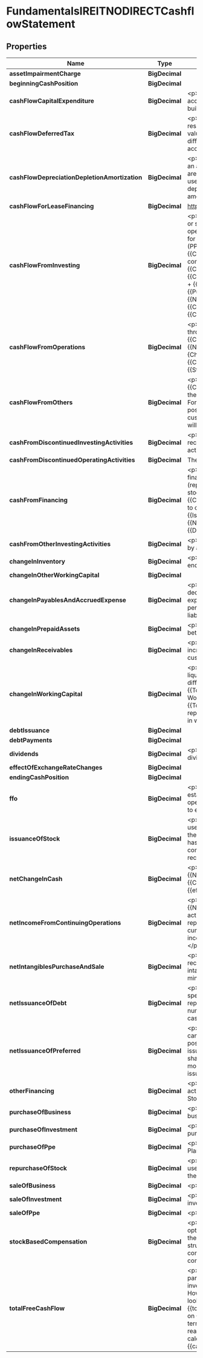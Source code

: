 

# FundamentalsIREITNODIRECTCashflowStatement


## Properties

| Name | Type | Description | Notes |
|------------ | ------------- | ------------- | -------------|
|**assetImpairmentCharge** | **BigDecimal** |  |  [optional] |
|**beginningCashPosition** | **BigDecimal** |  |  [optional] |
|**cashFlowCapitalExpenditure** | **BigDecimal** | &lt;p&gt;{{Cash_Flow_CPEX}} refers to the funds spent for a company to acquire or upgrade physical assets such as property, industrial buildings or equipment.&lt;/p&gt; |  [optional] |
|**cashFlowDeferredTax** | **BigDecimal** | &lt;p&gt;{{CF_DeferredTax}} represents future tax liability or asset, resulting from temporary differences between book (accounting) value of assets and liabilities, and their tax value. This arises due to differences between financial accounting for shareholders and tax accounting.&lt;/p&gt; |  [optional] |
|**cashFlowDepreciationDepletionAmortization** | **BigDecimal** | &lt;p&gt;{{DDA}} is a present expense that accounts for the past cost of an asset that is now providing benefits. Depletion and amortization are synonyms for depreciation. Generally: The term depreciation is used when discussing man made tangible assets. The term depletion is used when discussing natural tangible assets. The term amortization is used when discussing intangible assets&lt;/p&gt; |  [optional] |
|**cashFlowForLeaseFinancing** | **BigDecimal** | https://www.gurufocus.com/glossary/cash_flow_for_lease_financing |  [optional] |
|**cashFlowFromInvesting** | **BigDecimal** | &lt;p&gt;{{Cash_Flow_from_Investing}} covers the cash a company gains or spends from investment activities in financial market and operating subsidiaries. It also includes the cash the company used for {{Net_PPE}}(PPE). If a company spends cash on {{Net_PPE}} (PPE), this will reduce their cash position. This is called {{Cash_Flow_CPEX}} (CPEX). Likewise, if a company buys another company for cash, this will reduce their cash position. &lt;br&gt;{{Cash_Flow_from_Investing}} is calculated as {{Cash_Flow_from_Investing}} &#x3D; {{PurchaseOfPPE}} + {{SaleOfPPE}} + {{PurchaseOfBusiness}} + {{SaleOfBusiness}} + {{PurchaseOfInvestment}} + {{SaleOfInvestment}} + {{NetIntangiblesPurchaseAndSale}} + {{CashFromDiscontinuedInvestingActivities}} + {{CashFromOtherInvestingActivities}}&lt;/p&gt; |  [optional] |
|**cashFlowFromOperations** | **BigDecimal** | &lt;p&gt;{{Cash_Flow_from_Operations}} refers to the cash brought in through a company&#39;s sales. &lt;br&gt;Therefore, {{Cash_Flow_from_Operations}} &#x3D; {{NetIncomeFromContinuingOperations}} + {{CF_DDA}} + {ChangeInWorkingCapital}} + Deferred Tax + {{Cash_Flow_from_Disc_Op}} + {{AssetImpairmentCharge}} + {{StockBasedCompensation}} + {{Cash_Flow_from_Others}}&lt;/p&gt; |  [optional] |
|**cashFlowFromOthers** | **BigDecimal** | &lt;p&gt;{{Cash_Flow_from_Others}} may include {{ChangeInWorkingCapital}}. These are cash differences caused by the {{ChangeInInventory}}, {{AccountsPayable}}, {{Accts_Rec}} etc. For instance, if a company pays its suppliers slower, its cash position will build up faster. If a company receives payments from its customers slower, its {{Accts_Rec}} will rise, and its cash position will grow more slowly (or even shrink).&lt;/p&gt; |  [optional] |
|**cashFromDiscontinuedInvestingActivities** | **BigDecimal** | &lt;p&gt;{{CashFromDiscontinuedInvestingActivities}} means the cash received by a company that comes from the discontinued investing activities.&lt;/p&gt; |  [optional] |
|**cashFromDiscontinuedOperatingActivities** | **BigDecimal** | The cash generated from discontinued operations |  [optional] |
|**cashFromFinancing** | **BigDecimal** | &lt;p&gt;{{Cash_from_Financing}} is the cash generated/spent from financial activities such as share issuance (buy back), debt issuance (repayment), and dividends paid to preferred and common stockholders. In the calculation of {{total_freecashflow}}, {{Cash_from_Financing}} is not calculated because it is not related to operating activities. &lt;br&gt;{{Cash_from_Financing}} &#x3D; {{Issuance_of_Stock}} + {{Repurchase_of_Stock}} + {{Net_Issuance_of_Debt}} + {{Net_Issuance_of_preferred}} + {{Dividends}} + Other Financing&lt;/p&gt; |  [optional] |
|**cashFromOtherInvestingActivities** | **BigDecimal** | &lt;p&gt;{{CashFromOtherInvestingActivities}} means the cash received by a company that comes from other investing activities.&lt;/p&gt; |  [optional] |
|**changeInInventory** | **BigDecimal** | &lt;p&gt;{{ChangeInInventory}} is the difference between last period&#39;s ending inventory and the current period&#39;s ending inventory.&lt;/p&gt; |  [optional] |
|**changeInOtherWorkingCapital** | **BigDecimal** |  |  [optional] |
|**changeInPayablesAndAccruedExpense** | **BigDecimal** | &lt;p&gt;{{ChangeInPayablesAndAccruedExpense}} is the increase or decrease between periods of the {{Accts_Payable}}. Accrued expenses represent expenses incurred at the end of the reporting period but not yet paid; also called accrued liabilities. The accrued liability is shown under Liabilities section in the balance sheet.&lt;/p&gt; |  [optional] |
|**changeInPrepaidAssets** | **BigDecimal** | &lt;p&gt;{{ChangeInPrepaidAssets}} is any increase or decrease between periods of the prepaid assets.&lt;/p&gt; |  [optional] |
|**changeInReceivables** | **BigDecimal** | &lt;p&gt;Change In {{Accts_Rec}} relative to the previous period. It is any increase or decrease in the cash a company is owed by its customers.&lt;/p&gt; |  [optional] |
|**changeInWorkingCapital** | **BigDecimal** | &lt;p&gt;Working Capital is a measure of a company&#39;s short term liquidity or its ability to cover short term liabilities. It is defined as the difference between a company&#39;s {{Total_Current_Assets}} and {{Total_Current_Liabilities}}. &lt;br&gt;Working Capital is calculated as: Working Capital &#x3D; {{Total_Current_Assets}} - {{Total_Current_Liabilities}} &lt;br&gt;{{ChangeInWorkingCapital}} is reported in the cash flow statement since it is one of the major ways in which {{Net_Income}} can differ from operating cash flow.&lt;/p&gt; |  [optional] |
|**debtIssuance** | **BigDecimal** |  |  [optional] |
|**debtPayments** | **BigDecimal** |  |  [optional] |
|**dividends** | **BigDecimal** | &lt;p&gt;{{Dividends}} refers to the payment of cash to shareholders as dividends when the company generates income.&lt;/p&gt; |  [optional] |
|**effectOfExchangeRateChanges** | **BigDecimal** |  |  [optional] |
|**endingCashPosition** | **BigDecimal** |  |  [optional] |
|**ffo** | **BigDecimal** | &lt;p&gt;{{FFO}} (Funds from operations) refers to the figure used by real estate investment trusts (REITs) to define the cash flow from their operations. It is calculated by adding depreciation and amortization to earnings, subtracting any gains on sales.&lt;/p&gt; |  [optional] |
|**issuanceOfStock** | **BigDecimal** | &lt;p&gt;A company may raise cash from issuing new shares. It can also use cash to buy back shares. If this number is positive, it means that the company has received more cash from issuing shares than it has paid to buy back shares. If this number is negative, it means that company has paid more cash to buy back shares than it has received for issuing shares.&lt;/p&gt; |  [optional] |
|**netChangeInCash** | **BigDecimal** | &lt;p&gt;{{Net_Change_in_Cash}} is calculated as {{Net_Change_in_Cash}} &#x3D; {{Cash_Flow_from_Operations}} + {{Cash_Flow_from_Investing}} + {{Cash_from_Financing}} + {{effect_of_exchange_rate_changes}}&lt;/p&gt; |  [optional] |
|**netIncomeFromContinuingOperations** | **BigDecimal** | &lt;p&gt;{{NetIncomeFromContinuingOperations}} indicates the {{Net_Income}} that a firm brings in from ongoing business activities. These activities are expected to continue into the next reporting period. It excludes extraordinary items, income from the cumulative effects of accounting changes, non-recurring items, income from tax loss carry forward, and {{IS_preferred_dividends}}.&lt;/p&gt; |  [optional] |
|**netIntangiblesPurchaseAndSale** | **BigDecimal** | &lt;p&gt;{{NetIntangiblesPurchaseAndSale}} means the net cash inflow received by a company that comes from the purchase and sale of intangibles. It equals the cash received from sale of intangibles minus the cash spent on purchasing intangibles.&lt;/p&gt; |  [optional] |
|**netIssuanceOfDebt** | **BigDecimal** | &lt;p&gt;{{Net_Issuance_of_Debt}} is the cash a company received or spent through debt related activities such as debt issuance or debt repayment. If a company pays down its debt during the period, this number will be negative. If a company issued more debt, it receives cash and this number is positive.&lt;/p&gt; |  [optional] |
|**netIssuanceOfPreferred** | **BigDecimal** | &lt;p&gt;A company may raise cash from issuing new preferred shares. It can also use cash to buy back preferred shares. If this number is positive, it means that the company has received more cash from issuing preferred shares than it has paid to buy back preferred shares. If this number is negative, it means that company has paid more cash to buy back preferred shares than it has received for issuing preferred shares.&lt;/p&gt; |  [optional] |
|**otherFinancing** | **BigDecimal** | &lt;p&gt;{{Other_Financing}} represents other {{Cash_from_Financing}} activity that not otherwise classified, which includes: Proceeds From Stock Option Exercised, Other Financing Charges.&lt;/p&gt; |  [optional] |
|**purchaseOfBusiness** | **BigDecimal** | &lt;p&gt;{{PurchaseOfBusiness}} is the amount used to purchase business.&lt;/p&gt; |  [optional] |
|**purchaseOfInvestment** | **BigDecimal** | &lt;p&gt;{{PurchaseOfInvestment}} represents cash outflow on the purchase of investments in securities.&lt;/p&gt; |  [optional] |
|**purchaseOfPpe** | **BigDecimal** | &lt;p&gt;{{PurchaseOfPPE}} is the amount used to purchase Property, Plant and Equipment.&lt;/p&gt; |  [optional] |
|**repurchaseOfStock** | **BigDecimal** | &lt;p&gt;A company may raise cash from issuing new shares. It can also use cash to buy back shares. {{Repurchase_of_Stock}} represents the cash outflow to reacquire common stock during the period.&lt;/p&gt; |  [optional] |
|**saleOfBusiness** | **BigDecimal** | &lt;p&gt;{{SaleOfBusiness}} is the amount earned to sell business.&lt;/p&gt; |  [optional] |
|**saleOfInvestment** | **BigDecimal** | &lt;p&gt;{{SaleOfInvestment}} represents cash inflow on the sale of investments in securities.&lt;/p&gt; |  [optional] |
|**saleOfPpe** | **BigDecimal** | &lt;p&gt;{{SaleOfPPE}} is the amount earned to sell {{Net_PPE}}. &lt;/p&gt; |  [optional] |
|**stockBasedCompensation** | **BigDecimal** | &lt;p&gt;{{StockBasedCompensation}} is a way corporations use stock options to reward employees. It provides executives and employees the opportunity to share in the growth of the company and, if structured properly, can align their interests with the interests of the company&#39;s shareholders and investors, without burning the company&#39;s cash on hand.&lt;/p&gt; |  [optional] |
|**totalFreeCashFlow** | **BigDecimal** | &lt;p&gt;{{total_freecashflow}} is considered one of the most important parameters to measure a company&#39;s earnings power by value investors because it is not subject to estimates of {{DDA}} (DDA). However, when we look at the {{total_freecashflow}}, we should look from a long term perspective, because any year&#39;s {{total_freecashflow}} can be drastically affected by the spending on {{Net_PPE}} (PPE) of the business in that year. Over the long term, {{total_freecashflow}} should give pretty good picture on the real earnings power of the company. &lt;br&gt;{{total_freecashflow}} is calculated as {{total_freecashflow}} &#x3D; {{cash_Flow_from_Operations}} + {{Cash_Flow_CPEX}}&lt;/p&gt; |  [optional] |




